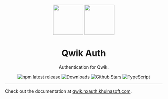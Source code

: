 <p align="center">
  <a href="https://qwik.dev" target="_blank"><img height="96px" src="https://nxauth.khulnasoft.com/img/etc/qwik.svg" /></a>
  <a href="https://qwik.nxauth.khulnasoft.com" target="_blank"><img height="96px" src="https://nxauth.khulnasoft.com/img/logo-sm.png" /></a>
  <h1 align="center">Qwik Auth</h1>
</p>
<p align="center">
  Authentication for Qwik.
</p>
<p align="center">
  <a href="https://www.npmjs.com/package/@nxauth/qwik"><img src="https://img.shields.io/npm/v/@nxauth/qwik?style=flat-square&label=latest&color=purple" alt="npm latest release" /></a>
  <a href="https://www.npmtrends.com/@nxauth/qwik"><img src="https://img.shields.io/npm/dm/@nxauth/qwik?style=flat-square&color=cyan" alt="Downloads" /></a>
  <a href="https://github.com/khulnasoft/nxauth/stargazers"><img src="https://img.shields.io/github/stars/khulnasoft/nxauth?style=flat-square&color=orange" alt="Github Stars" /></a>
  <img src="https://shields.io/badge/TypeScript-3178C6?logo=TypeScript&logoColor=fff&style=flat-square" alt="TypeScript" />
</p>

---

Check out the documentation at [qwik.nxauth.khulnasoft.com](https://qwik.nxauth.khulnasoft.com).
